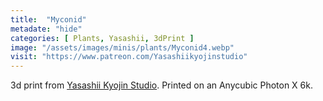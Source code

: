 ```yaml
---
title:  "Myconid"
metadate: "hide"
categories: [ Plants, Yasashii, 3dPrint ]
image: "/assets/images/minis/plants/Myconid4.webp"
visit: "https://www.patreon.com/Yasashiikyojinstudio"
---
```

3d print from [Yasashii Kyojin Studio](https://www.patreon.com/Yasashiikyojinstudio). 
Printed on an Anycubic Photon X 6k.